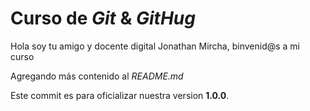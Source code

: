# Curso de _Git_ & _GitHug_

Hola soy tu amigo y docente digital Jonathan Mircha, binvenid@s a mi curso

Agregando más contenido al _README.md_

Este commit es para oficializar nuestra version **1.0.0**.
